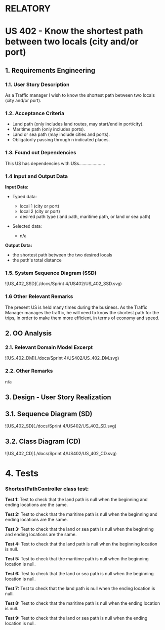 # RELATORY

# US 402 - Know the shortest path between two locals (city and/or port)

## 1. Requirements Engineering

### 1.1. User Story Description

As a Traffic manager I wish to know the shortest path between two locals (city and/or port).

### 1.2. Acceptance Criteria

* Land path (only includes land routes, may start/end in port/city).
* Maritime path (only includes ports).
* Land or sea path (may include cities and ports).
* Obligatorily passing through n indicated places.

### 1.3. Found out Dependencies

This US has dependencies with USs.....................

### 1.4 Input and Output Data

**Input Data:**

* Typed data:
    * local 1 (city or port)
    * local 2 (city or port)
    * desired path type (land path, maritime path, or land or sea path)

* Selected data:
    * n/a


**Output Data:**

* the shortest path between the two desired locals
* the path's total distance


### 1.5. System Sequence Diagram (SSD)

![US_402_SSD](./docs/Sprint 4/US402/US_402_SSD.svg)


### 1.6 Other Relevant Remarks

The present US is held many times during the business. As the Traffic Manager manages the traffic, he will need to know the shortest path for the trips, in order to make them more efficient, in terms of economy and speed.


## 2. OO Analysis

### 2.1. Relevant Domain Model Excerpt

![US_402_DM](./docs/Sprint 4/US402/US_402_DM.svg)


### 2.2. Other Remarks

n/a



## 3. Design - User Story Realization

## 3.1. Sequence Diagram (SD)

![US_402_SD](./docs/Sprint 4/US402/US_402_SD.svg)


## 3.2. Class Diagram (CD)

![US_402_CD](./docs/Sprint 4/US402/US_402_CD.svg)


# 4. Tests

### ShortestPathController class test:


**Test 1:** Test to check that the land path is null when the beginning and ending locations are the same.

**Test 2:** Test to check that the maritime path is null when the beginning and ending locations are the same.

**Test 3:** Test to check that the land or sea path is null when the beginning and ending locations are the same.

**Test 4:** Test to check that the land path is null when the beginning location is null.

**Test 5:** Test to check that the maritime path is null when the beginning location is null.

**Test 6:** Test to check that the land or sea path is null when the beginning location is null.

**Test 7:** Test to check that the land path is null when the ending location is null.

**Test 8:** Test to check that the maritime path is null when the ending location is null.

**Test 9:** Test to check that the land or sea path is null when the ending location is null.
